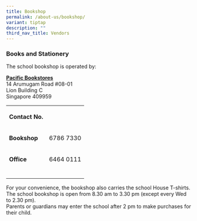 ```yaml
---
title: Bookshop
permalink: /about-us/bookshop/
variant: tiptap
description: ""
third_nav_title: Vendors
---
```

<h3>Books and Stationery</h3>
<p></p>
<p>The school bookshop is operated by:</p>
<p><strong><a href="https://www.pacificbookstores.com/" rel="noopener nofollow" target="_blank">Pacific Bookstores</a></strong>
<br>14 Arumugam Road #08-01
<br>Lion Building C
<br>Singapore 409959</p>
<p></p>
<table style="minWidth: 50px">
<colgroup>
<col>
<col>
</colgroup>
<tbody>
<tr>
<th rowspan="1" colspan="1">
<p>Contact No.</p>
</th>
<th rowspan="1" colspan="1">
<p></p>
</th>
</tr>
<tr>
<td rowspan="1" colspan="1">
<p><strong>Bookshop</strong>
</p>
</td>
<td rowspan="1" colspan="1">
<p>6786 7330</p>
</td>
</tr>
<tr>
<td rowspan="1" colspan="1">
<p><strong>Office</strong>
</p>
</td>
<td rowspan="1" colspan="1">
<p>6464 0111</p>
</td>
</tr>
<tr>
<td rowspan="1" colspan="1">
<p></p>
</td>
<td rowspan="1" colspan="1">
<p></p>
</td>
</tr>
</tbody>
</table>
<p></p>
<p>For your convenience, the bookshop also carries the school House T-shirts.
<br>The school bookshop is open from 8.30 am to 3.30 pm (except every Wed
to 2.30 pm).
<br>Parents or guardians may enter the school after 2 pm to make purchases
for their child.</p>